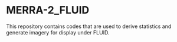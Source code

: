 # MERRA-2_FLUID

This repository contains codes that are used to derive statistics and generate imagery for display under FLUID.
